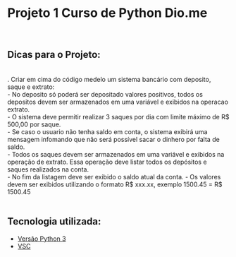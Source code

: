 <h1>Projeto 1 Curso de Python Dio.me</h1><br>

<h2>Dicas para o Projeto:</h2><br>
. Criar em cima do código medelo um sistema bancário com deposito, saque e extrato: <br>
    - No deposito só poderá ser depositado valores positivos, todos os depositos devem ser armazenados em uma variável e exibidos na operacao extrato. <br>
    - O sistema deve permitir realizar 3 saques por dia com limite máximo de R$ 500,00 por saque. <br>
    - Se caso o usuario não tenha saldo em conta, o sistema exibirá uma mensagem infomando que não será possível sacar o dinhero por falta de saldo.  <br>
    - Todos os saques devem ser armazenados em uma variável e exibidos na operação de extrato. Essa operação deve listar todos os depósitos e saques realizados na conta. <br>
    - No fim da listagem deve ser exibido o saldo atual da conta.
    - Os valores devem ser exibidos utilizando o formato R$ xxx.xx, exemplo 1500.45 = R$ 1500.45
<br><br>
<h2>Tecnologia utilizada: </h2>

- [Versão Python 3](https://www.python.org/downloads/) 
- [VSC](https://code.visualstudio.com/download)

